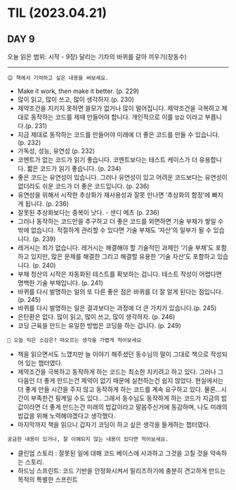 # TIL (2023.04.21)

## DAY 9

오늘 읽은 범위: 시작 - 9장) 달리는 기차의 바퀴를 갈아 끼우기(장동수)

---

```text
😉 책에서 기억하고 싶은 내용을 써보세요.
```

- Make it work, then make it better. (p. 229)
- 많이 읽고, 많이 쓰고, 많이 생각하자.(p. 230)
- 제약조건을 지키지 못하면 쓸모가 없거나 많이 떨어집니다. 제약조건을 극복하고 제대로 동작하는 코드를 제때 만들어야 합니다. 개인적으로 이를 `밥값` 이라고 부릅니다.(p. 231)
- 지금 제대로 동작하는 코드를 만들어야 미래에 더 좋은 코드를 만들 수 있습니다. (p. 232)
- 가독성, 성능, 유연성 (p. 232)
- 코멘트가 없는 코드가 읽기 좋습니다. 코멘트보다는 테스트 케이스가 더 유용합니다. 짧은 코드가 읽기 좋습니다. (p. 234)
- 좋은 코드는 유연성이 있습니다. 그러나 유연성이 있고 어려운 코드보다는 유연성이 없더라도 쉬운 코드가 더 좋은 코드입니다. (p. 236)
- 유연성을 위해서 시작한 추상화가 재사용성과 잘못 만나면 ‘추상화의 함정’에 빠지게 됩니다. (p. 236)
- 잘못된 추상화보다는 중복이 낫다. - 샌디 메츠 (p. 236)
- 그러나 동작하는 코드만을 추구하고 더 좋은 코드를 외면하면 기술 부채가 쌓일 수밖에 없습니다. 적절하게 관리할 수 있다면 기술 부채도 ‘자산’의 일부가 될 수 있습니다. (p. 239)
- 레거시는 죄가 없습니다. 레거시는 해결해야 할 기술적인 과제인 ‘기술 부채’도 포함하고 있지만, 많은 문제를 해결한 그리고 해결할 유용한 ‘기술 자산’도 포함하고 있습니다. (p. 240)
- 부채 청산의 시작은 자동화된 테스트를 확보하는 겁니다. 테스트 작성이 어렵다면 명백한 기술 부채입니다. (p. 241)
- 바퀴를 다시 발명하는 일의 또 다른 좋은 점은 바퀴를 더 잘 알게 된다는 점입니다. (p. 245)
- 바퀴를 다시 발명하는 일은 결과보다는 과정에 더 큰 가치가 있습니다.(p. 245)
- 은탄환은 없다. 많이 읽고, 많이 쓰고, 많이 생각하자. (p. 246)
- 코딩 근육을 만드는 유일한 방법은 코딩을 하는 겁니다. (p. 249)

```text
🤔 오늘 익은 소감은? 떠오르는 생각을 가볍게 적어보세요
```

- 책을 읽으면서도 느꼈지만 늘 이야기 해주셨던 동수님의 말이 그대로 책으로 작성되어 있는 챕터였다.
- 제약조건을 극복하고 동작하게 하는 코드는 최소한 지키려고 하고 있다. 그러나 그 다음인 더 좋게 만드는건 제약이 없기 때문에 실천하는건 쉽지 않았다. 현실에서는 더 좋게 만들 시간을 주지 않고 동작하게 하는 코드를 계속 요구하고 있다. 물론…시간이 부족한건 핑계일 수도 있다.. 그래서 동수님도 동작하게 하는 코드가 지금의 밥값이라면 더 좋게 만드는건 미래의 밥값이라고 말씀주신거에 동감하며, 나도 미래의 밥값을 위해 노력해야겠다고 생각했다.
- 마지막까지 책을 읽으니 갑자기 코딩이 하고 싶은 생각을 들게하는 챕터였다.

```text
궁금한 내용이 있거나, 잘 이해되지 않는 내용이 있다면 적어보세요.
```

- 클린업 스토리 : 잘못된 일에 대해 코드 베이스에 사과하고 그것을 고칠 것을 약속하는 스토리.
- 하드닝 스프린트: 코드 기반을 안정화시켜서 릴리즈하기에 충분히 견고하게 만드는 목적의 특별한 스프린트
